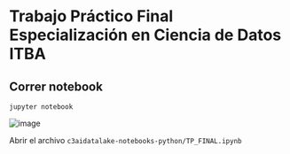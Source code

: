 # Trabajo Práctico Final Especialización en Ciencia de Datos ITBA

## Correr notebook

```
jupyter notebook
```

![image](https://user-images.githubusercontent.com/13668861/110550957-6859a800-8113-11eb-832d-0403b2b99eb7.png)

Abrir el archivo `c3aidatalake-notebooks-python/TP_FINAL.ipynb`


